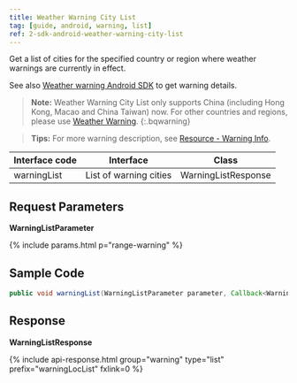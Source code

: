 ```yaml
---
title: Weather Warning City List
tag: [guide, android, warning, list]
ref: 2-sdk-android-weather-warning-city-list
---
```


Get a list of cities for the specified country or region where weather warnings are currently in effect.

See also [Weather warning Android SDK](/en/docs/android-sdk/warning/android-weather-warning/) to get warning details.

> **Note:** Weather Warning City List only supports China (including Hong Kong, Macao and China Taiwan) now. For other countries and regions, please use [Weather Warning](/en/docs/android-sdk/warning/android-weather-warning/).
{:.bqwarning}

> **Tips:** For more warning description, see [Resource - Warning Info](/en/docs/resource/warning-info/).

| Interface code| Interface  | Class |
| ---------------- | -------------- | --------------- |
| warningList| List of warning cities  | WarningListResponse |

## Request Parameters

**WarningListParameter**

{% include params.html p="range-warning" %}

## Sample Code

```java
public void warningList(WarningListParameter parameter, Callback<WarningListResponse> callback);
```

## Response

**WarningListResponse**

{% include api-response.html group="warning" type="list" prefix="warningLocList" fxlink=0 %}

<!-- | Property | Description | Example |
| -------------- | ------------ | --------------------------- |
| getCode | See [Status Code](/en/docs/resource/status-code/) | 200 |
| getUpdateTime | [Last updated time](/en/docs/resource/glossary/#update-time) | 2017-10-25T12:34+08:00 |
| getWarningLocList | Weather warning | List&lt;WarningLocation&gt; |
| getRefer | Reference data, includes data source, statements and license | Refer |

**Refer**

| Property | Description  |  Type |  Example  |
| ---------- | ----------- | ------------------ | ------------ |
| getSources | Data source and other statements  | List&lt;String&gt; | QWeather     |
| getLicense | Data license      | List&lt;String&gt; | QWeather Developers License |

**WarningLocation**

| Property | Description | Example |
| ------------- | ------------ | --------- |
| getLocationId | Location ID | 101280601 | -->
